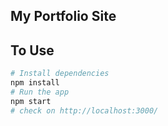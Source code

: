 ## My Portfolio Site

## To Use

```bash
# Install dependencies
npm install
# Run the app
npm start
# check on http://localhost:3000/
```